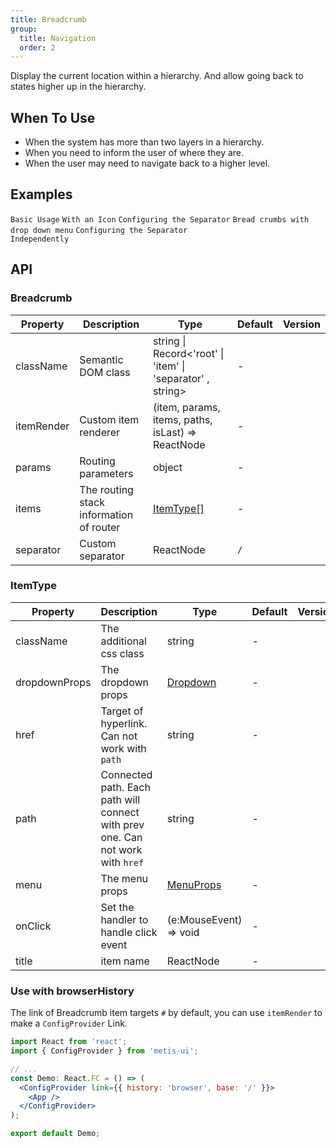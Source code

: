 ```yaml
---
title: Breadcrumb
group:
  title: Navigation
  order: 2
---
```


Display the current location within a hierarchy. And allow going back to states higher up in the hierarchy.

## When To Use

- When the system has more than two layers in a hierarchy.
- When you need to inform the user of where they are.
- When the user may need to navigate back to a higher level.

## Examples

<!-- prettier-ignore -->
<code src="./demo/basic.tsx">Basic Usage</code>
<code src="./demo/withIcon.tsx">With an Icon</code>
<code src="./demo/separator.tsx">Configuring the Separator</code>
<code src="./demo/overlay.tsx">Bread crumbs with drop down menu</code>
<code src="./demo/separator-component.tsx">Configuring the Separator Independently</code>

## API

### Breadcrumb

| Property | Description | Type | Default | Version |
| --- | --- | --- | --- | --- |
| className | Semantic DOM class | string \| Record<'root' \| 'item' \| 'separator' , string> | - |  |
| itemRender | Custom item renderer | (item, params, items, paths, isLast) => ReactNode | - |  |
| params | Routing parameters | object | - |  |
| items | The routing stack information of router | [ItemType\[\]](#ItemType) | - |  |
| separator | Custom separator | ReactNode | `/` |  |

### ItemType

| Property | Description | Type | Default | Version |
| --- | --- | --- | --- | --- |
| className | The additional css class | string | - |  |
| dropdownProps | The dropdown props | [Dropdown](/components/dropdown) | - |  |
| href | Target of hyperlink. Can not work with `path` | string | - |  |
| path | Connected path. Each path will connect with prev one. Can not work with `href` | string | - |  |
| menu | The menu props | [MenuProps](/components/menu/#api) | - |  |
| onClick | Set the handler to handle click event | (e:MouseEvent) => void | - |  |
| title | item name | ReactNode | - |  |

### Use with browserHistory

The link of Breadcrumb item targets `#` by default, you can use `itemRender` to make a `ConfigProvider` Link.

```jsx
import React from 'react';
import { ConfigProvider } from 'metis-ui';

// ...
const Demo: React.FC = () => (
  <ConfigProvider link={{ history: 'browser', base: '/' }}>
    <App />
  </ConfigProvider>
);

export default Demo;
```

